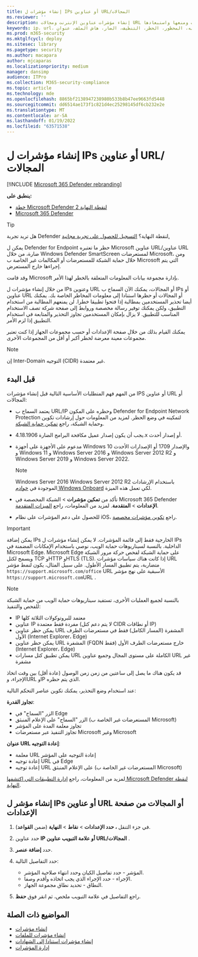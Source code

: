 ```yaml
---
title: إنشاء مؤشرات ل IPs أو عناوين URL/المجالات
ms.reviewer: ''
description: إنشاء مؤشرات عناوين الإنترنت ومجالات URL التي تحدد الكشف عن الكيانات ومنعها واستبعادها.
keywords: ip، url، المجال، الإدارة، المسموح به، المحظور، الحظر، التنظيف، الضار، هاش الملف، عنوان ip، عناوين url، المجال
ms.prod: m365-security
ms.mktglfcycl: deploy
ms.sitesec: library
ms.pagetype: security
ms.author: macapara
author: mjcaparas
ms.localizationpriority: medium
manager: dansimp
audience: ITPro
ms.collection: M365-security-compliance
ms.topic: article
ms.technology: mde
ms.openlocfilehash: 8865bf2138947238980b533b8b47ee9663fd5448
ms.sourcegitcommit: dd6514ae173f1c821d4ec25298145df6cb232e2e
ms.translationtype: MT
ms.contentlocale: ar-SA
ms.lasthandoff: 01/19/2022
ms.locfileid: "63571538"
---
```

# <a name="create-indicators-for-ips-and-urlsdomains"></a>إنشاء مؤشرات ل IPs أو عناوين URL/المجالات

[!INCLUDE [Microsoft 365 Defender rebranding](../../includes/microsoft-defender.md)]

**ينطبق على:**
- [خطة Microsoft Defender لنقطة النهاية 2](https://go.microsoft.com/fwlink/p/?linkid=2154037)
- [Microsoft 365 Defender](https://go.microsoft.com/fwlink/?linkid=2118804)

> [!TIP]
> هل تريد تجربة Defender لنقطة النهاية؟ [التسجيل للحصول على تجربة مجانية.](https://www.microsoft.com/WindowsForBusiness/windows-atp?ocid=docs-wdatp-automationexclusionlist-abovefoldlink)

يمكن ل Defender for Endpoint حظر ما تعتبره Microsoft عناوين URL/عناوين URL ضارة، من خلال Windows Defender SmartScreen لمستعرضات Microsoft، ومن خلال حماية الشبكة للمستعرضات أو المكالمات غير الخاصة ب Microsoft التي يتم إجراءها خارج المستعرض.

وقد قامت Microsoft بإدارة مجموعة بيانات المعلومات المتعلقة بالخطر لهذا الأمر.

من خلال إنشاء مؤشرات ل IPs وعنوين URL أو المجالات، يمكنك الآن السماح ب IPs أو عناوين URL أو المجالات أو حظرها استنادا إلى معلومات المخاطر الخاصة بك. يمكنك أيضا تحذير المستخدمين بمطالبة إذا فتحوا تطبيقا خطرا. لن يمنعهم المطالبة من استخدام التطبيق، ولكن يمكنك توفير رسالة مخصصة وروابط إلى صفحة شركة تصف الاستخدام المناسب للتطبيق. لا يزال بإمكان المستخدمين تجاوز التحذير والمتابعة في استخدام التطبيق إذا لزم الأمر.

يمكنك القيام بذلك من خلال صفحة الإعدادات أو حسب مجموعات الجهاز إذا كنت تعتبر مجموعات معينة معرضة لخطر أكبر أو أقل من المجموعات الأخرى.

> [!NOTE]
> إن Inter-Domain التوجيه (CIDR) غير معتمدة.

## <a name="before-you-begin"></a>قبل البدء

من المهم فهم المتطلبات الأساسية التالية قبل إنشاء مؤشرات IPS أو عناوين URL أو المجالات:

- يعتمد السماح ب URL/IP وحظره على المكون Defender for Endpoint Network Protection لتمكينه في وضع الحظر. لمزيد من المعلومات حول إرشادات تكوين وحماية الشبكة، راجع [تمكين حماية الشبكة](enable-network-protection.md).
- يجب أن يكون إصدار عميل مكافحة البرامج الضارة 4.18.1906.x أو إصدار أحدث. 
- مدعوم على الأجهزة على أجهزة Windows 10 والإصدار 1709 أو الإصدارات الأحدث و Windows 11 و Windows Server 2016 و Windows Server 2012 R2 و Windows Server 2019 و Windows Server 2022.

    > [!NOTE]
    > Windows Server 2016 Windows Server 2012 R2 باستخدام الإرشادات الموجودة في [خوادم Windows Onboard](configure-server-endpoints.md#windows-server-2012-r2-and-windows-server-2016) لكي تعمل هذه الميزة.

- تأكد من **تمكين مؤشرات**  \> الشبكة المخصصة في Microsoft 365 Defender **الإعدادات** \> **المتقدمة**. لمزيد من المعلومات، راجع [الميزات المتقدمة](advanced-features.md).
- للحصول على دعم المؤشرات على نظام iOS، راجع [تكوين مؤشرات مخصصة](/microsoft-365/security/defender-endpoint/ios-configure-features#configure-custom-indicators).

> [!IMPORTANT]
> يمكن إضافة IPs الخارجية فقط إلى قائمة المؤشرات. لا يمكن إنشاء مؤشرات ل IPs الداخلية.
> بالنسبة لسيناريوهات حماية الويب، نوصي باستخدام الإمكانات المضمنة في Microsoft Edge. Microsoft Edge على حماية الشبكة لفحص [](network-protection.md) حركة مرور الشبكة ويسمح لكتل TCP وHTTP وHTLS (TLS).
> إذا كانت هناك سياسات مؤشرات URL متضاربة، يتم تطبيق المسار الأطول. على سبيل المثال، يكون لنمط مؤشر `https://support.microsoft.com/office` URL الأسبقية على نهج مؤشر `https://support.microsoft.com`URL .

> [!NOTE]
> بالنسبة لجميع العمليات الأخرى، تستفيد سيناريوهات حماية الويب من حماية الشبكة للفحص والتنفيذ:
>
> - IP معتمد للبروتوكولات الثلاثة كلها
> - عناوين IP مفردة فقط معتمدة (لا يتم دعم كتل CIDR أو نطاقات IP)
> - يمكن حظر عناوين URL المشفرة (المسار الكامل) فقط في مستعرضات الطرف الأول (Internet Explorer، Edge)
> - يمكن حظر عناوين URL المشفرة (FQDN فقط) خارج مستعرضات الطرف الأول (Internet Explorer، Edge)
> - يمكن تطبيق كتل مسارات URL الكاملة على مستوى المجال وجميع عناوين URL غير مشفرة
>
> قد يكون هناك ما يصل إلى ساعتين من زمن زمن الوصول (عادة أقل) بين وقت اتخاذ الإجراء، وURL وIP الذي يتم حظره.

عند استخدام وضع التحذير، يمكنك تكوين عناصر التحكم التالية:

**تجاوز القدرة**:

- الزر "السماح" في Edge
- الزر "السماح" على الإعلام المنبثق (المستعرضات غير الخاصة ب Microsoft)
- تجاوز معلمة المدة على المؤشر
- تجاوز التنفيذ عبر مستعرضات Microsoft وغير Microsoft

**عنوان URL إعادة التوجيه**:

- معلمة URL إعادة التوجيه على المؤشر
- إعادة توجيه URL في Edge
- إعادة توجيه URL على الإعلام المنبثق (المستعرضات غير الخاصة ب Microsoft)

لمزيد من المعلومات، راجع [إدارة التطبيقات التي اكتشفها Microsoft Defender لنقطة النهاية](/cloud-app-security/mde-govern).

## <a name="create-an-indicator-for-ips-urls-or-domains-from-the-settings-page"></a>إنشاء مؤشر ل IPs أو عناوين URL أو المجالات من صفحة الإعدادات

1. في جزء التنقل **، حدد الإعدادات** \> **نقاط** \> **النهاية** (ضمن **القواعد**).

2. حدد عناوين **IP أو علامة التبويب عناوين URL/المجالات** .

3. حدد **إضافة عنصر**.

4. حدد التفاصيل التالية:
   - المؤشر - حدد تفاصيل الكيان وحدد انتهاء صلاحية المؤشر.
   - الإجراء - حدد الإجراء الذي يجب اتخاذه وأقدم وصفا.
   - النطاق - تحديد نطاق مجموعة الجهاز.

5. راجع التفاصيل في علامة التبويب ملخص، ثم انقر فوق **حفظ**.

## <a name="related-topics"></a>المواضيع ذات الصلة

- [إنشاء مؤشرات](manage-indicators.md)
- [إنشاء مؤشرات للملفات](indicator-file.md)
- [إنشاء مؤشرات استنادا إلى الشهادات](indicator-certificates.md)
- [إدارة المؤشرات](indicator-manage.md)
